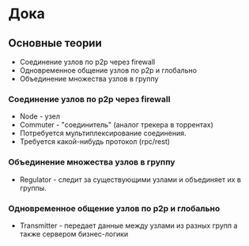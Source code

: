 # Дока

## Основные теории
- Соединение узлов по p2p через firewall
- Одновременное общение узлов по p2p и глобально
- Объединение множества узлов в группу


### Соединение узлов по p2p через firewall
- Node - узел
- Commuter - "соединитель" (аналог трекера в торрентах)
- Потребуется мультиплексирование соединения.
- Требуется какой-нибудь протокол (rpc/rest)

### Объединение множества узлов в группу
- Regulator - следит за существующими узлами и объединяет их в группы.

### Одновременное общение узлов по p2p и глобально
- Transmitter - передает данные между узлами из разных групп а также сервером бизнес-логики
